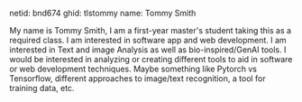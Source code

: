 netid: bnd674
ghid: tlstommy
name: Tommy Smith

My name is Tommy Smith, I am a first-year master's student taking this as a required class. I am interested in software app and web development. I am interested in Text and image Analysis as well as bio-inspired/GenAI tools. I would be interested in analyzing or creating different tools to aid in software or web development techniques. Maybe something like Pytorch vs Tensorflow, different approaches to image/text recognition, a tool for training data, etc.
